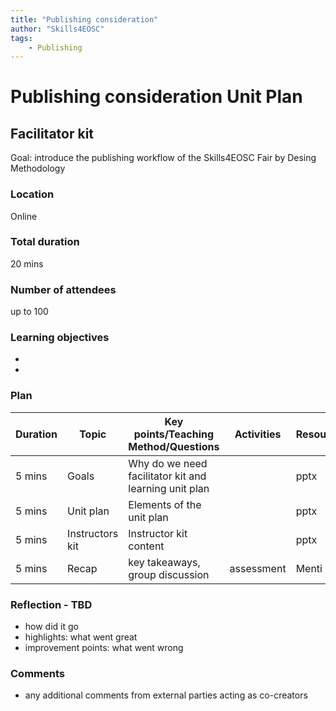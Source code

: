 ```yaml
---
title: "Publishing consideration"
author: "Skills4EOSC"
tags: 
    - Publishing
---
```


# Publishing consideration Unit Plan

## Facilitator kit

Goal: introduce the publishing workflow of the Skills4EOSC Fair by Desing Methodology

### Location
Online

### Total duration
20 mins

### Number of attendees
up to 100

### Learning objectives

-  
- 

### Plan
| Duration | Topic | Key points/Teaching Method/Questions | Activities | Resources |
|----------|-------|--------------------------------------|------------|-----------|
| 5 mins   | Goals | Why do we need facilitator kit and learning unit plan      |            | pptx      |
| 5 mins   | Unit plan | Elements of the unit plan         |            | pptx      |
| 5 mins   | Instructors kit | Instructor kit content        |            | pptx      |
| 5 mins   | Recap | key takeaways, group discussion      | assessment | Menti     |


### Reflection - TBD
- how did it go
- highlights: what went great
- improvement points: what went wrong

### Comments
- any additional comments from external parties acting as co-creators